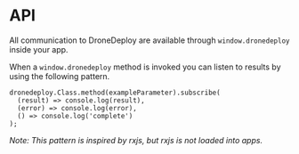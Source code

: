 # API
All communication to DroneDeploy are available through `window.dronedeploy` inside your app. 

When a `window.dronedeploy` method is invoked you can listen to results by using the following pattern.

```
dronedeploy.Class.method(exampleParameter).subscribe(
  (result) => console.log(result),
  (error) => console.log(error),
  () => console.log('complete')
); 
```

*Note: This pattern is inspired by rxjs, but rxjs is not loaded into apps.*